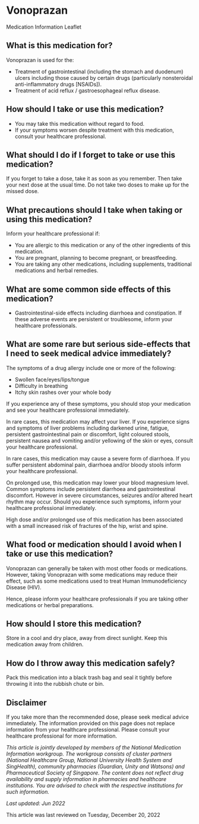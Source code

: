 # Vonoprazan

Medication Information Leaflet

What is this medication for?
----------------------------

Vonoprazan is used for the:

* Treatment of gastrointestinal (including the stomach and duodenum) ulcers including those caused by certain drugs (particularly nonsteroidal anti-inflammatory drugs [NSAIDs]).
* Treatment of acid reflux / gastroesophageal reflux disease.

How should I take or use this medication?
-----------------------------------------

* You may take this medication without regard to food.
* If your symptoms worsen despite treatment with this medication, consult your healthcare professional.

What should I do if I forget to take or use this medication?
------------------------------------------------------------

If you forget to take a dose, take it as soon as you remember. Then take your next dose at the usual time. Do not take two doses to make up for the missed dose.

What precautions should I take when taking or using this medication?
--------------------------------------------------------------------

Inform your healthcare professional if:

* You are allergic to this medication or any of the other ingredients of this medication.
* You are pregnant, planning to become pregnant, or breastfeeding.
* You are taking any other medications, including supplements, traditional medications and herbal remedies.

What are some common side effects of this medication?
-----------------------------------------------------

* Gastrointestinal-side effects including diarrhoea and constipation. If these adverse events are persistent or troublesome, inform your healthcare professionals.

What are some rare but serious side-effects that I need to seek medical advice immediately?
-------------------------------------------------------------------------------------------

The symptoms of a drug allergy include one or more of the following:

* Swollen face/eyes/lips/tongue
* Difficulty in breathing
* Itchy skin rashes over your whole body

If you experience any of these symptoms, you should stop your medication and see your healthcare professional immediately.

In rare cases, this medication may affect your liver. If you experience signs and symptoms of liver problems including darkened urine, fatigue, persistent gastrointestinal pain or discomfort, light coloured stools, persistent nausea and vomiting and/or yellowing of the skin or eyes, consult your healthcare professional.

In rare cases, this medication may cause a severe form of diarrhoea. If you suffer persistent abdominal pain, diarrhoea and/or bloody stools inform your healthcare professional.

On prolonged use, this medication may lower your blood magnesium level. Common symptoms include persistent diarrhoea and gastrointestinal discomfort. However in severe circumstances, seizures and/or altered heart rhythm may occur. Should you experience such symptoms, inform your healthcare professional immediately.

High dose and/or prolonged use of this medication has been associated with a small increased risk of fractures of the hip, wrist and spine.

What food or medication should I avoid when I take or use this medication?
--------------------------------------------------------------------------

Vonoprazan can generally be taken with most other foods or medications. However, taking Vonoprazan with some medications may reduce their effect, such as some medications used to treat Human Immunodeficiency Disease (HIV).

Hence, please inform your healthcare professionals if you are taking other medications or herbal preparations.

How should I store this medication?
-----------------------------------

Store in a cool and dry place, away from direct sunlight. Keep this medication away from children.

How do I throw away this medication safely?
-------------------------------------------

Pack this medication into a black trash bag and seal it tightly before throwing it into the rubbish chute or bin.

Disclaimer
----------

If you take more than the recommended dose, please seek medical advice immediately. The information provided on this page does not replace information from your healthcare professional. Please consult your healthcare professional for more information.

*This article is jointly developed by members of the National Medication Information workgroup. The workgroup consists of cluster partners (National Healthcare Group, National University Health System and SingHealth), community pharmacies (Guardian, Unity and Watsons) and Pharmaceutical Society of Singapore. The content does not reflect drug availability and supply information in pharmacies and healthcare institutions. You are advised to check with the respective institutions for such information.*

*Last updated: Jun 2022*

This article was last reviewed on
Tuesday, December 20, 2022
